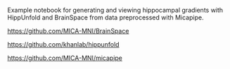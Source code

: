 Example notebook for generating and viewing hippocampal gradients with HippUnfold and BrainSpace from data preprocessed with Micapipe.

https://github.com/MICA-MNI/BrainSpace

https://github.com/khanlab/hippunfold

https://github.com/MICA-MNI/micapipe
